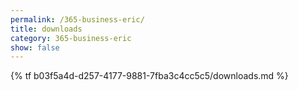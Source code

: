 ```yaml
---
permalink: /365-business-eric/
title: downloads
category: 365-business-eric
show: false
---
```


{% tf b03f5a4d-d257-4177-9881-7fba3c4cc5c5/downloads.md %}
